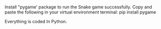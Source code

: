 Install "pygame' package to run the  Snake game successfully. Copy and paste the following in your virtual environment terminal:
pip install pygame

Everything is coded In Python.
